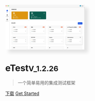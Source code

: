 <img src="./img/home.jpeg" width="50%" style="box-shadow: 10px 10px 10px rgba(0,0,0,0.1)" />

# eTest<small>V_1.2.26</small>

> 一个简单易用的集成测试框架

[下载](https://github.com/alltheblue/docs/releases)
[Get Started](https://alltheblue.github.io/docs/#/application/example)
